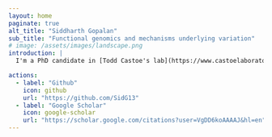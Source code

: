 ```yaml
---
layout: home
paginate: true
alt_title: "Siddharth Gopalan"
sub_title: "Functional genomics and mechanisms underlying variation"
# image: /assets/images/landscape.png
introduction: |
  I'm a PhD candidate in [Todd Castoe's lab](https://www.castoelaboratory.org/) at the [University of Texas, Arlington](https://www.uta.edu/academics/schools-colleges/science/departments/biology) studying the origination and evolution of novel gene regulatory networks. I did my bachelor's degree at the [University of Toronto](https://eeb.utoronto.ca/).

actions:
  - label: "Github"
    icon: github
    url: "https://github.com/SidG13"
  - label: "Google Scholar"
    icon: google-scholar
    url: "https://scholar.google.com/citations?user=VgDD6koAAAAJ&hl=en"
---
```

